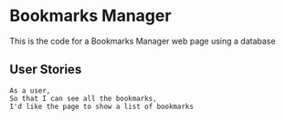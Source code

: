 # Bookmarks Manager
This is the code for a Bookmarks Manager web page using a database

## User Stories

```
As a user,
So that I can see all the bookmarks,
I'd like the page to show a list of bookmarks
```